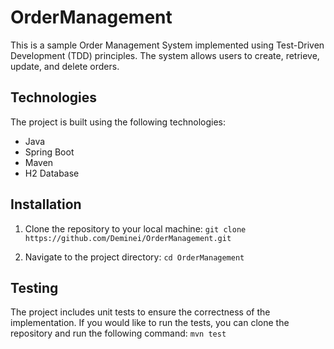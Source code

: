 # OrderManagement

This is a sample Order Management System implemented using Test-Driven Development (TDD) principles. The system allows users to create, retrieve, update, and delete orders.

## Technologies
The project is built using the following technologies:

- Java
- Spring Boot
- Maven
- H2 Database

## Installation
1. Clone the repository to your local machine:
   `git clone https://github.com/Deminei/OrderManagement.git`

2. Navigate to the project directory:
`cd OrderManagement`

## Testing
The project includes unit tests to ensure the correctness of the implementation. If you would like to run the tests, you can clone the repository and run the following command:
`mvn test`
